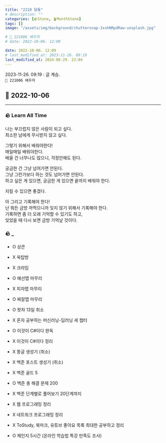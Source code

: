 ```yaml
---
title: "2210 달돌"
# description: ""
categories: [🪨Stone, 🪴MonthStone]
tags: []
image: "/assets/img/background/chuttersnap-JxxhNRpdRaw-unsplash.jpg"

# 🌱 221006 배우자
# date: 2022-10-06. 12:00

date: 2022-10-06. 12:09
# last_modified_at: 2023-11-26. 09:19
last_modified_at: 2024-08-29. 22:04
---
```


2023-11-26. 09:19 : 글 계승.  
`🌱 221006 배우자`  

## 🗿 2022-10-06

---

### 🪨 Learn All Time

나는 부끄럽지 않은 사람이 되고 싶다.  
최소한 남에게 무시받지 않고 싶다.  

그렇기 위해서 배워야한다!  
매일매일 배워야한다.  
배울 건 너무나도 많으니, 걱정안해도 된다.  

궁금한 건 그냥 넘어가면 안된다.  
그냥 그런가보다 하는 것도 넘어가면 안된다.  
하고 싶은 게 있으면, 궁금한 게 있으면 끝까지 배워야 한다.  

지킬 수 있으면 좋겠다.  

아 그리고 기록해야 한다!  
난 뭐든 금방 까먹으니까 잊지 않기 위해서 기록해야 한다.  
기록하면 좀 더 오래 기억할 수 있기도 하고,  
잊었을 때 다시 보면 금방 기억날 것이다.  

### 🪨 _

- O 상콘
- X 옥탑방
- X 크라임

- O 예선맵 마무리
- X 피자맵 마무리
- O 짜잘맵 마무리

- O 왓챠 13일 취소

- X 혼자 공부하는 머신러닝-딥러닝 세 챕터
- O 이것이 C#이다 완독
- X 이것이 C#이다 정리

- X 똥글 생성기 (취소)
- X 백준 포스트 생성기 (취소)

- X 백준 골드 5
- O 백준 총 해결 문제 200
- X 백준 단계별로 풀어보기 20단계까지

- X 웹 프로그래밍 정리
- X 네트워크 프로그래밍 정리

- X ToStudy, 북마크, 유튜브 좋아요 목록 최대한 공부하고 정리

- O 체인지 5시간 (온라인 학습법 특강 만족도 조사)
